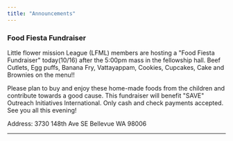 ```yaml
---
title: "Announcements"
---
```


### Food Fiesta Fundraiser

Little flower mission League (LFML) members are hosting a "Food Fiesta Fundraiser" today(10/16) after the 5:00pm mass in the fellowship hall. Beef Cutlets, Egg puffs, Banana Fry, Vattayappam, Cookies, Cupcakes, Cake and Brownies on the menu!!  

Please plan to buy and enjoy these home-made foods from the children and contribute towards a good cause. This fundraiser will benefit "SAVE" Outreach Initiatives International.
Only cash and check payments accepted. See you all this evening!

Address: 3730 148th Ave SE Bellevue WA 98006

---